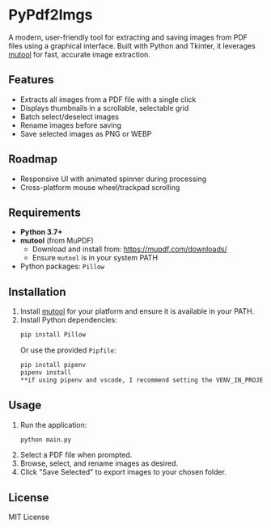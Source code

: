# PyPdf2Imgs

A modern, user-friendly tool for extracting and saving images from PDF files using a graphical interface. Built with Python and Tkinter, it leverages [mutool](https://mupdf.com/docs/manual-mutool.html) for fast, accurate image extraction.

## Features
- Extracts all images from a PDF file with a single click
- Displays thumbnails in a scrollable, selectable grid
- Batch select/deselect images
- Rename images before saving
- Save selected images as PNG or WEBP

## Roadmap
- Responsive UI with animated spinner during processing
- Cross-platform mouse wheel/trackpad scrolling

## Requirements
- **Python 3.7+**
- **mutool** (from MuPDF)
  - Download and install from: https://mupdf.com/downloads/
  - Ensure `mutool` is in your system PATH
- Python packages: `Pillow`

## Installation
1. Install [mutool](https://mupdf.com/downloads/) for your platform and ensure it is available in your PATH.
2. Install Python dependencies:
   ```sh
   pip install Pillow
   ```
   Or use the provided `Pipfile`:
   ```sh
   pip install pipenv
   pipenv install
   **if using pipenv and vscode, I recommend setting the VENV_IN_PROJECT environment variable to true and telling vscode to use the pipenv environment, otherwise there's `pipenv shell`**
   ```

## Usage
1. Run the application:
   ```sh
   python main.py
   ```
2. Select a PDF file when prompted.
3. Browse, select, and rename images as desired.
4. Click "Save Selected" to export images to your chosen folder.

## License
MIT License
